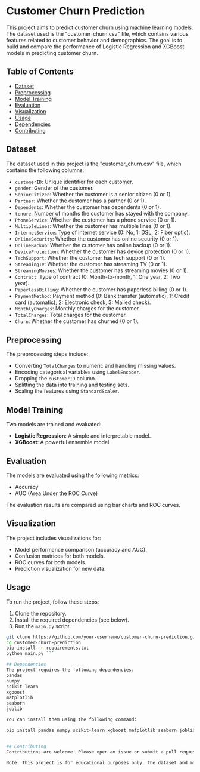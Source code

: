 # Customer Churn Prediction

This project aims to predict customer churn using machine learning models. The dataset used is the "customer_churn.csv" file, which contains various features related to customer behavior and demographics. The goal is to build and compare the performance of Logistic Regression and XGBoost models in predicting customer churn.

## Table of Contents

- [Dataset](#dataset)
- [Preprocessing](#preprocessing)
- [Model Training](#model-training)
- [Evaluation](#evaluation)
- [Visualization](#visualization)
- [Usage](#usage)
- [Dependencies](#dependencies)
- [Contributing](#contributing)

## Dataset

The dataset used in this project is the "customer_churn.csv" file, which contains the following columns:
- `customerID`: Unique identifier for each customer.
- `gender`: Gender of the customer.
- `SeniorCitizen`: Whether the customer is a senior citizen (0 or 1).
- `Partner`: Whether the customer has a partner (0 or 1).
- `Dependents`: Whether the customer has dependents (0 or 1).
- `tenure`: Number of months the customer has stayed with the company.
- `PhoneService`: Whether the customer has a phone service (0 or 1).
- `MultipleLines`: Whether the customer has multiple lines (0 or 1).
- `InternetService`: Type of internet service (0: No, 1: DSL, 2: Fiber optic).
- `OnlineSecurity`: Whether the customer has online security (0 or 1).
- `OnlineBackup`: Whether the customer has online backup (0 or 1).
- `DeviceProtection`: Whether the customer has device protection (0 or 1).
- `TechSupport`: Whether the customer has tech support (0 or 1).
- `StreamingTV`: Whether the customer has streaming TV (0 or 1).
- `StreamingMovies`: Whether the customer has streaming movies (0 or 1).
- `Contract`: Type of contract (0: Month-to-month, 1: One year, 2: Two year).
- `PaperlessBilling`: Whether the customer has paperless billing (0 or 1).
- `PaymentMethod`: Payment method (0: Bank transfer (automatic), 1: Credit card (automatic), 2: Electronic check, 3: Mailed check).
- `MonthlyCharges`: Monthly charges for the customer.
- `TotalCharges`: Total charges for the customer.
- `Churn`: Whether the customer has churned (0 or 1).

## Preprocessing

The preprocessing steps include:
- Converting `TotalCharges` to numeric and handling missing values.
- Encoding categorical variables using `LabelEncoder`.
- Dropping the `customerID` column.
- Splitting the data into training and testing sets.
- Scaling the features using `StandardScaler`.

## Model Training

Two models are trained and evaluated:
- **Logistic Regression**: A simple and interpretable model.
- **XGBoost**: A powerful ensemble model.

## Evaluation

The models are evaluated using the following metrics:
- Accuracy
- AUC (Area Under the ROC Curve)

The evaluation results are compared using bar charts and ROC curves.

## Visualization

The project includes visualizations for:
- Model performance comparison (accuracy and AUC).
- Confusion matrices for both models.
- ROC curves for both models.
- Prediction visualization for new data.

## Usage

To run the project, follow these steps:
1. Clone the repository.
2. Install the required dependencies (see below).
3. Run the `main.py` script.

```bash
git clone https://github.com/your-username/customer-churn-prediction.git
cd customer-churn-prediction
pip install -r requirements.txt
python main.py ```

## Dependencies
The project requires the following dependencies:
pandas
numpy
scikit-learn
xgboost
matplotlib
seaborn
joblib

You can install them using the following command:

pip install pandas numpy scikit-learn xgboost matplotlib seaborn joblib


## Contributing
Contributions are welcome! Please open an issue or submit a pull request with your changes.

Note: This project is for educational purposes only. The dataset and models are simplified for demonstration purposes.
